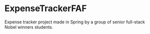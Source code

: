 # ExpenseTrackerFAF

Expense tracker project made in Spring by a group of senior full-stack Nobel winners students. 
